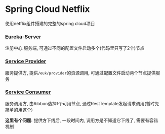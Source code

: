 # Spring Cloud Netflix
使用netflix组件搭建的完整的spring cloud项目

### [Eureka-Server](./Eureka-Server)
注册中心 服务端, 可通过不同的配置文件启动多个(代码里只写了2个)节点

### [Service Provider](./Eureka-Client-Provider)
服务提供方, 提供```/euk/provider```的资源调用, 可通过配置文件启动两个节点提供服务

### [Service Consumer](./Eureka-Client-Consumer)
服务调用方, 由Ribbon选择1个可用节点, 通过RestTemplate发起请求调用(暂时先简单的用这个)

**这里有个问题:** 提供方下线后, 一段时间内, 调用方是不知道它下线了, 需要有容错机制 
 